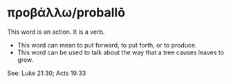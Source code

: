 # προβάλλω/proballō
This word is an action. It is a verb.

* This word can mean to put forward, to put forth, or to produce.
* This word can be used to talk about the way that a tree causes leaves to grow.

See: Luke 21:30; Acts 19:33
